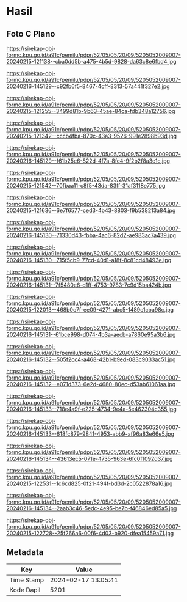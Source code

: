 # Hasil

## Foto C Plano

https://sirekap-obj-formc.kpu.go.id/a91c/pemilu/pdpr/52/05/05/20/09/5205052009007-20240215-121138--cba0dd5b-a475-4b5d-9828-da63c8e6fbd4.jpg

https://sirekap-obj-formc.kpu.go.id/a91c/pemilu/pdpr/52/05/05/20/09/5205052009007-20240216-145129--c92fb6f5-8467-4cff-8313-57a441f327e2.jpg

https://sirekap-obj-formc.kpu.go.id/a91c/pemilu/pdpr/52/05/05/20/09/5205052009007-20240215-121255--3499d81b-9b63-45ae-84ca-fdb348a12756.jpg

https://sirekap-obj-formc.kpu.go.id/a91c/pemilu/pdpr/52/05/05/20/09/5205052009007-20240215-121342--cccb4fba-870c-43a3-9526-991e2898b93d.jpg

https://sirekap-obj-formc.kpu.go.id/a91c/pemilu/pdpr/52/05/05/20/09/5205052009007-20240216-145129--f61b25e6-822d-4f7a-8fc4-9f2b2f8a3e1c.jpg

https://sirekap-obj-formc.kpu.go.id/a91c/pemilu/pdpr/52/05/05/20/09/5205052009007-20240215-121542--70fbaa11-c8f5-43da-83ff-31af3118e775.jpg

https://sirekap-obj-formc.kpu.go.id/a91c/pemilu/pdpr/52/05/05/20/09/5205052009007-20240215-121636--6e7f6577-ced3-4b43-8803-f9b538213a84.jpg

https://sirekap-obj-formc.kpu.go.id/a91c/pemilu/pdpr/52/05/05/20/09/5205052009007-20240216-145130--71330d43-fbba-4ac6-82d2-ae983ac7a439.jpg

https://sirekap-obj-formc.kpu.go.id/a91c/pemilu/pdpr/52/05/05/20/09/5205052009007-20240216-145130--715f5cb9-77cd-40d1-a18f-8c81cd48493e.jpg

https://sirekap-obj-formc.kpu.go.id/a91c/pemilu/pdpr/52/05/05/20/09/5205052009007-20240216-145131--7f5480e6-d1ff-4753-9783-7c9d15ba424b.jpg

https://sirekap-obj-formc.kpu.go.id/a91c/pemilu/pdpr/52/05/05/20/09/5205052009007-20240215-122013--468b0c7f-ee09-4271-abc5-1489c1cba98c.jpg

https://sirekap-obj-formc.kpu.go.id/a91c/pemilu/pdpr/52/05/05/20/09/5205052009007-20240216-145131--61bce998-d074-4b3a-aecb-a7860e95a3b6.jpg

https://sirekap-obj-formc.kpu.go.id/a91c/pemilu/pdpr/52/05/05/20/09/5205052009007-20240216-145132--505f2cc4-a468-42b1-b9ed-083c9033ac51.jpg

https://sirekap-obj-formc.kpu.go.id/a91c/pemilu/pdpr/52/05/05/20/09/5205052009007-20240216-145132--e071d373-6e2d-4680-80ec-d53ab61061aa.jpg

https://sirekap-obj-formc.kpu.go.id/a91c/pemilu/pdpr/52/05/05/20/09/5205052009007-20240216-145133--718e4a9f-e225-4734-9e4a-5e462304c355.jpg

https://sirekap-obj-formc.kpu.go.id/a91c/pemilu/pdpr/52/05/05/20/09/5205052009007-20240216-145133--618fc879-9841-4953-abb9-af96a83e66e5.jpg

https://sirekap-obj-formc.kpu.go.id/a91c/pemilu/pdpr/52/05/05/20/09/5205052009007-20240216-145134--43613ec5-071e-4735-963e-6fc0f1092d37.jpg

https://sirekap-obj-formc.kpu.go.id/a91c/pemilu/pdpr/52/05/05/20/09/5205052009007-20240215-122531--1c6cd825-0f21-494f-bd3d-2c0522878a16.jpg

https://sirekap-obj-formc.kpu.go.id/a91c/pemilu/pdpr/52/05/05/20/09/5205052009007-20240216-145134--2aab3c46-5edc-4e95-be7b-f46846ed85a5.jpg

https://sirekap-obj-formc.kpu.go.id/a91c/pemilu/pdpr/52/05/05/20/09/5205052009007-20240215-122728--25f266a6-00f6-4d03-b920-dfea15459a71.jpg


## Metadata

| Key        | Value               |
| ---------- | ------------------- |
| Time Stamp | 2024-02-17 13:05:41 |
| Kode Dapil | 5201                |



